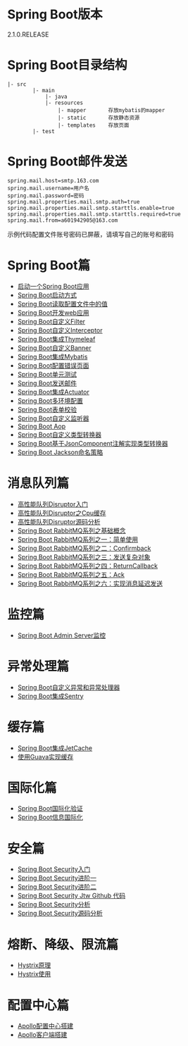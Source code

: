 # Spring Boot版本
2.1.0.RELEASE
# Spring Boot目录结构
```
|- src
        |- main
            |- java
            |- resources
                |- mapper       存放mybatis的mapper
                |- static       存放静态资源
                |- templates    存放页面
        |- test
```
# Spring Boot邮件发送
```
spring.mail.host=smtp.163.com
spring.mail.username=用户名
spring.mail.password=密码
spring.mail.properties.mail.smtp.auth=true
spring.mail.properties.mail.smtp.starttls.enable=true
spring.mail.properties.mail.smtp.starttls.required=true
spring.mail.from=a601942905@163.com
```
示例代码配置文件账号密码已屏蔽，请填写自己的账号和密码

# Spring Boot篇
- [启动一个Spring Boot应用](https://a601942905git.github.io/2018/11/21/%E5%90%AF%E5%8A%A8%E4%B8%80%E4%B8%AASpring-Boot%E5%BA%94%E7%94%A8/%E5%90%AF%E5%8A%A8%E4%B8%80%E4%B8%AASpring-Boot%E5%BA%94%E7%94%A8/)
- [Spring Boot启动方式](https://a601942905git.github.io/2018/11/21/Spring-Boot%E5%90%AF%E5%8A%A8%E6%96%B9%E5%BC%8F/Spring-Boot%E5%90%AF%E5%8A%A8%E6%96%B9%E5%BC%8F/)
- [Spring Boot读取配置文件中的值](https://a601942905git.github.io/2018/11/22/Spring-Boot%E8%AF%BB%E5%8F%96%E9%85%8D%E7%BD%AE%E6%96%87%E4%BB%B6%E4%B8%AD%E7%9A%84%E5%80%BC/Spring-Boot%E8%AF%BB%E5%8F%96%E9%85%8D%E7%BD%AE%E6%96%87%E4%BB%B6%E4%B8%AD%E7%9A%84%E5%80%BC/)
- [Spring Boot开发web应用](https://a601942905git.github.io/2018/11/22/Spring-Boot%E5%BC%80%E5%8F%91web%E5%BA%94%E7%94%A8/Spring-Boot%E5%BC%80%E5%8F%91web%E5%BA%94%E7%94%A8/)
- [Spring Boot自定义Filter](https://a601942905git.github.io/2018/11/22/Spring-Boot%E8%87%AA%E5%AE%9A%E4%B9%89Filter/Spring-Boot%E8%87%AA%E5%AE%9A%E4%B9%89Filter/)
- [Spring Boot自定义Interceptor](https://a601942905git.github.io/2018/11/22/Spring-Boot%E8%87%AA%E5%AE%9A%E4%B9%89Interceptor/Spring-Boot%E8%87%AA%E5%AE%9A%E4%B9%89Interceptor/)
- [Spring Boot集成Thymeleaf](https://a601942905git.github.io/2018/11/22/Spring-Boot%E9%9B%86%E6%88%90Thymeleaf/Spring-Boot%E9%9B%86%E6%88%90Thymeleaf/)
- [Spring Boot自定义Banner](https://a601942905git.github.io/2018/11/22/Spring-Boot%E8%87%AA%E5%AE%9A%E4%B9%89Banner/Spring-Boot%E8%87%AA%E5%AE%9A%E4%B9%89Banner/)
- [Spring Boot集成Mybatis](https://a601942905git.github.io/2018/11/22/Spring-Boot%E9%9B%86%E6%88%90Mybatis/Spring-Boot%E9%9B%86%E6%88%90Mybatis/)
- [Spring Boot配置错误页面](https://a601942905git.github.io/2018/11/23/Spring-Boot%E9%85%8D%E7%BD%AE%E9%94%99%E8%AF%AF%E9%A1%B5%E9%9D%A2/Spring-Boot%E9%85%8D%E7%BD%AE%E9%94%99%E8%AF%AF%E9%A1%B5%E9%9D%A2/)
- [Spring Boot单元测试](https://a601942905git.github.io/2018/11/23/Spring-Boot%E5%8D%95%E5%85%83%E6%B5%8B%E8%AF%95/Spring-Boot%E5%8D%95%E5%85%83%E6%B5%8B%E8%AF%95/#more)
- [Spring Boot发送邮件](https://a601942905git.github.io/2018/11/23/Spring-Boot%E5%8F%91%E9%80%81%E9%82%AE%E4%BB%B6/Spring-Boot%E5%8F%91%E9%80%81%E9%82%AE%E4%BB%B6/)
- [Spring Boot集成Actuator](https://a601942905git.github.io/2018/11/23/Spring-Boot-%E9%9B%86%E6%88%90%E7%9B%91%E6%8E%A7/Spring-Boot-%E9%9B%86%E6%88%90%E7%9B%91%E6%8E%A7/)
- [Spring Boot多环境配置](https://a601942905git.github.io/2018/11/24/Spring-Boot%E5%A4%9A%E7%8E%AF%E5%A2%83%E9%85%8D%E7%BD%AE/Spring-Boot%E5%A4%9A%E7%8E%AF%E5%A2%83%E9%85%8D%E7%BD%AE/)
- [Spring Boot表单校验](https://a601942905git.github.io/2018/11/24/Spring-Boot%E8%A1%A8%E5%8D%95%E6%A0%A1%E9%AA%8C/Spring-Boot%E8%A1%A8%E5%8D%95%E6%A0%A1%E9%AA%8C/)
- [Spring Boot自定义监听器](https://a601942905git.github.io/2018/12/10/Spring-Boot%E8%87%AA%E5%AE%9A%E4%B9%89%E7%9B%91%E5%90%AC%E5%99%A8/Spring-Boot%E8%87%AA%E5%AE%9A%E4%B9%89%E7%9B%91%E5%90%AC%E5%99%A8/)
- [Spring Boot Aop](https://a601942905git.github.io/2019/01/09/Spring-Boot-Aop/Spring-Boot-Aop/)
- [Spring Boot自定义类型转换器](https://a601942905git.github.io/2019/01/09/Spring-Boot%E8%87%AA%E5%AE%9A%E4%B9%89%E7%B1%BB%E5%9E%8B%E8%BD%AC%E6%8D%A2%E5%99%A8/Spring-Boot%E8%87%AA%E5%AE%9A%E4%B9%89%E7%B1%BB%E5%9E%8B%E8%BD%AC%E6%8D%A2%E5%99%A8/)
- [Spring Boot基于JsonComponent注解实现类型转换器](https://a601942905git.github.io/2019/01/28/Spring-Boot-%E5%9F%BA%E4%BA%8EJsonComponent%E6%B3%A8%E8%A7%A3%E5%AE%9E%E7%8E%B0%E7%B1%BB%E5%9E%8B%E8%BD%AC%E6%8D%A2%E5%99%A8/Spring-Boot-%E5%9F%BA%E4%BA%8EJsonComponent%E6%B3%A8%E8%A7%A3%E5%AE%9E%E7%8E%B0%E7%B1%BB%E5%9E%8B%E8%BD%AC%E6%8D%A2%E5%99%A8/)
- [Spring Boot Jackson命名策略](https://a601942905git.github.io/2019/01/28/Spring-Boot-Jackson%E5%91%BD%E5%90%8D%E7%AD%96%E7%95%A5/Spring-Boot-Jackson%E5%91%BD%E5%90%8D%E7%AD%96%E7%95%A5/)

# 消息队列篇
- [高性能队列Disruptor入门](https://a601942905git.github.io/2019/01/28/%E9%AB%98%E6%80%A7%E8%83%BD%E9%98%9F%E5%88%97Disruptor/%E9%AB%98%E6%80%A7%E8%83%BD%E9%98%9F%E5%88%97Disruptor/)
- [高性能队列Disruptor之Cpu缓存](https://a601942905git.github.io/2019/01/28/%E9%AB%98%E6%80%A7%E8%83%BD%E9%98%9F%E5%88%97Disruptor%E4%B9%8BCpu%E7%BC%93%E5%AD%98/%E9%AB%98%E6%80%A7%E8%83%BD%E9%98%9F%E5%88%97Disruptor%E4%B9%8BCpu%E7%BC%93%E5%AD%98/)
- [高性能队列Disruptor源码分析](https://a601942905git.github.io/2019/01/28/%E9%AB%98%E6%80%A7%E8%83%BD%E9%98%9F%E5%88%97Disruptor%E6%BA%90%E7%A0%81%E5%88%86%E6%9E%90/%E9%AB%98%E6%80%A7%E8%83%BD%E9%98%9F%E5%88%97Disruptor%E6%BA%90%E7%A0%81%E5%88%86%E6%9E%90/#more)
- [Spring Boot RabbitMQ系列之基础概念](https://a601942905git.github.io/2019/01/28/Spring-Boot-RabbitMQ%E7%B3%BB%E5%88%97%E4%B9%8B%E5%9F%BA%E7%A1%80%E6%A6%82%E5%BF%B5/Spring-Boot-RabbitMQ%E7%B3%BB%E5%88%97%E4%B9%8B%E5%9F%BA%E7%A1%80%E6%A6%82%E5%BF%B5/)
- [Spring Boot RabbitMQ系列之一：简单使用](https://a601942905git.github.io/2019/01/28/Spring-Boot-RabbitMQ%E7%B3%BB%E5%88%97%E4%B9%8B%E4%B8%80%EF%BC%9A%E7%AE%80%E5%8D%95%E4%BD%BF%E7%94%A8/Spring-Boot-RabbitMQ%E7%B3%BB%E5%88%97%E4%B9%8B%E4%B8%80%EF%BC%9A%E7%AE%80%E5%8D%95%E4%BD%BF%E7%94%A8/)
- [Spring Boot RabbitMQ系列之二：Confirmback](https://a601942905git.github.io/2019/01/28/Spring-Boot-RabbitMQ%E7%B3%BB%E5%88%97%E4%B9%8B%E4%BA%8C%EF%BC%9AConfirmback/Spring-Boot-RabbitMQ%E7%B3%BB%E5%88%97%E4%B9%8B%E4%BA%8C%EF%BC%9AConfirmback/)
- [Spring Boot RabbitMQ系列之三：发送复杂对象](https://a601942905git.github.io/2019/01/28/Spring-Boot-RabbitMQ%E7%B3%BB%E5%88%97%E4%B9%8B%E4%B8%89%EF%BC%9A%E5%8F%91%E9%80%81%E5%A4%8D%E6%9D%82%E5%AF%B9%E8%B1%A1/Spring-Boot-RabbitMQ%E7%B3%BB%E5%88%97%E4%B9%8B%E4%B8%89%EF%BC%9A%E5%8F%91%E9%80%81%E5%A4%8D%E6%9D%82%E5%AF%B9%E8%B1%A1/)
- [Spring Boot RabbitMQ系列之四：ReturnCallback](https://a601942905git.github.io/2019/01/28/Spring-Boot-RabbitMQ%E7%B3%BB%E5%88%97%E4%B9%8B%E5%9B%9B%EF%BC%9AReturnCallback/Spring-Boot-RabbitMQ%E7%B3%BB%E5%88%97%E4%B9%8B%E5%9B%9B%EF%BC%9AReturnCallback/)
- [Spring Boot RabbitMQ系列之五：Ack](https://a601942905git.github.io/2019/01/28/Spring-Boot-RabbitMQ%E7%B3%BB%E5%88%97%E4%B9%8B%E4%BA%94%EF%BC%9AAck/Spring-Boot-RabbitMQ%E7%B3%BB%E5%88%97%E4%B9%8B%E4%BA%94%EF%BC%9AAck/)
- [Spring Boot RabbitMQ系列之六：实现消息延迟发送](https://a601942905git.github.io/2019/01/28/Spring-Boot-RabbitMQ%E7%B3%BB%E5%88%97%E4%B9%8B%E5%85%AD%EF%BC%9A%E5%AE%9E%E7%8E%B0%E6%B6%88%E6%81%AF%E5%BB%B6%E8%BF%9F/Spring-Boot-RabbitMQ%E7%B3%BB%E5%88%97%E4%B9%8B%E5%85%AD%EF%BC%9A%E5%AE%9E%E7%8E%B0%E6%B6%88%E6%81%AF%E5%BB%B6%E8%BF%9F/)

# 监控篇
- [Spring Boot Admin Server监控](https://a601942905git.github.io/2018/11/28/Spring-Boot-Admin-Server%E7%9B%91%E6%8E%A7/Spring-Boot-Admin-Server%E7%9B%91%E6%8E%A7/)

# 异常处理篇
- [Spring Boot自定义异常和异常处理器](https://a601942905git.github.io/2018/11/30/Spring-Boot%E8%87%AA%E5%AE%9A%E4%B9%89%E5%BC%82%E5%B8%B8%E5%92%8C%E5%BC%82%E5%B8%B8%E5%A4%84%E7%90%86%E5%99%A8/Spring-Boot%E8%87%AA%E5%AE%9A%E4%B9%89%E5%BC%82%E5%B8%B8%E5%92%8C%E5%BC%82%E5%B8%B8%E5%A4%84%E7%90%86%E5%99%A8/)
- [Spring Boot集成Sentry](http://localhost:4000/2018/12/04/Spring-Boot%E9%9B%86%E6%88%90Sentry%E9%94%99%E8%AF%AF%E8%BF%BD%E8%B8%AA/Spring-Boot%E9%9B%86%E6%88%90Sentry%E9%94%99%E8%AF%AF%E8%BF%BD%E8%B8%AA/)

# 缓存篇
- [Spring Boot集成JetCache](https://a601942905git.github.io/2018/12/02/Spring-Boot%E9%9B%86%E6%88%90Jetcache/Spring-Boot%E9%9B%86%E6%88%90Jetcache/#more)
- [使用Guava实现缓存](https://a601942905git.github.io/2018/12/05/%E4%BD%BF%E7%94%A8Guava%E5%AE%9E%E7%8E%B0%E7%BC%93%E5%AD%98/%E4%BD%BF%E7%94%A8Guava%E5%AE%9E%E7%8E%B0%E7%BC%93%E5%AD%98/)

# 国际化篇
- [Spring Boot国际化验证](https://a601942905git.github.io/2018/12/12/Spring-Boot%E9%AA%8C%E8%AF%81%E5%9B%BD%E9%99%85%E5%8C%96/Spring-Boot%E9%AA%8C%E8%AF%81%E5%9B%BD%E9%99%85%E5%8C%96/)
- [Spring Boot信息国际化](https://a601942905git.github.io/2018/12/12/Spring-Boot%E4%BF%A1%E6%81%AF%E5%9B%BD%E9%99%85%E5%8C%96/Spring-Boot%E4%BF%A1%E6%81%AF%E5%9B%BD%E9%99%85%E5%8C%96/)

# 安全篇
- [Spring Boot Security入门](https://a601942905git.github.io/2018/12/18/Spring-Boot-Security%E5%85%A5%E9%97%A8/Spring-Boot-Security%E5%85%A5%E9%97%A8/)
- [Spring Boot Security进阶一](https://a601942905git.github.io/2018/12/18/Spring-Boot-Security%E8%BF%9B%E9%98%B6-%E4%B8%80/Spring-Boot-Security%E8%BF%9B%E9%98%B6-%E4%B8%80/)
- [Spring Boot Security进阶二](https://a601942905git.github.io/2018/12/18/Spring-Boot-Security%E8%BF%9B%E9%98%B6-%E4%BA%8C/Spring-Boot-Security%E8%BF%9B%E9%98%B6-%E4%BA%8C/)
- [Spring Boot Security Jtw Github 代码](https://github.com/a601942905git/boot-example/tree/master/boot-example-security-jwt)
- [Spring Boot Security分析](https://a601942905git.github.io/2018/12/20/Spring-Boot-Security%E5%88%86%E6%9E%90/Spring-Boot-Security%E5%88%86%E6%9E%90/)
- [Spring Boot Security源码分析](https://a601942905git.github.io/2018/12/21/Spring-Boot-Security%E6%BA%90%E7%A0%81%E5%88%86%E6%9E%90/Spring-Boot-Security%E6%BA%90%E7%A0%81%E5%88%86%E6%9E%90/)

# 熔断、降级、限流篇
- [Hystrix原理](https://a601942905git.github.io/2018/12/06/Hystrix%E5%8E%9F%E7%90%86/Hystrix%E5%8E%9F%E7%90%86/)
- [Hystrix使用](https://a601942905git.github.io/2018/12/06/Hystrix%E4%BD%BF%E7%94%A8/Hystrix%E4%BD%BF%E7%94%A8/#more)

# 配置中心篇
- [Apollo配置中心搭建](https://a601942905git.github.io/2018/12/10/Apollo%E9%85%8D%E7%BD%AE%E4%B8%AD%E5%BF%83%E7%8E%AF%E5%A2%83%E6%90%AD%E5%BB%BA/Apollo%E9%85%8D%E7%BD%AE%E4%B8%AD%E5%BF%83%E7%8E%AF%E5%A2%83%E6%90%AD%E5%BB%BA/#more)
- [Apollo客户端搭建](https://a601942905git.github.io/2018/12/10/Apollo%E9%85%8D%E7%BD%AE%E4%B8%AD%E5%BF%83%E7%8E%AF%E5%A2%83%E6%90%AD%E5%BB%BA/Apollo%E9%85%8D%E7%BD%AE%E4%B8%AD%E5%BF%83%E7%8E%AF%E5%A2%83%E6%90%AD%E5%BB%BA/#more)


